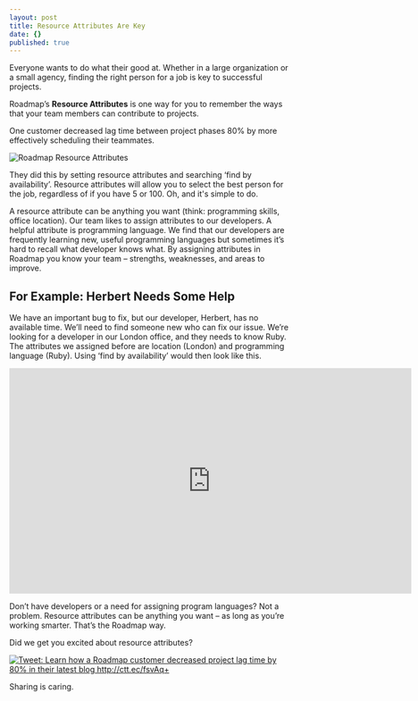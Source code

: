 ```yaml
---
layout: post
title: Resource Attributes Are Key
date: {}
published: true
---
```




Everyone wants to do what their good at. Whether in a large organization or a small agency, finding the right person for a job is key to successful projects.

Roadmap’s **Resource Attributes** is one way for you to remember the ways that your team members can contribute to projects.

One customer decreased lag time between project phases 80% by more effectively scheduling their teammates. 
 
![Roadmap Resource Attributes ]({{site.baseurl}}/images/media/roadmap-impact-of-resource-attributes.png)
 
They did this by setting resource attributes and searching ‘find by availability’. Resource attributes will allow you to select the best person for the job, regardless of if you have 5 or 100. Oh, and it's simple to do.
 
A resource attribute can be anything you want (think: programming skills, office location). Our team likes to assign attributes to our developers. A helpful attribute is programming language. We find that our developers are frequently learning new, useful programming languages but sometimes it’s hard to recall what developer knows what. By assigning attributes in Roadmap you know your team –
strengths, weaknesses, and areas to improve.
 
## For Example: Herbert Needs Some Help

We have an important bug to fix, but our developer, Herbert, has no available time. We’ll need to find someone new who can fix our issue. We’re looking for a developer in our London office, and they needs to know Ruby. The attributes we assigned before are location (London) and programming language (Ruby). Using ‘find by availability’ would then look like this.
 
<iframe src="https://player.vimeo.com/video/133189445" width="720" height="404" frameborder="0" webkitallowfullscreen mozallowfullscreen allowfullscreen></iframe>
 
Don’t have developers or a need for assigning program languages? Not a problem. Resource attributes can be anything you want – as long as you’re working smarter. That’s the Roadmap way.
 
Did we get you excited about resource attributes? 

<a href="http://ctt.ec/fsvAq"><img src="http://clicktotweet.com/img/tweet-graphic-trans.png" alt="Tweet: Learn how a Roadmap customer decreased project lag time by 80% in their latest blog http://ctt.ec/fsvAq+" /></a>
 
Sharing is caring.
